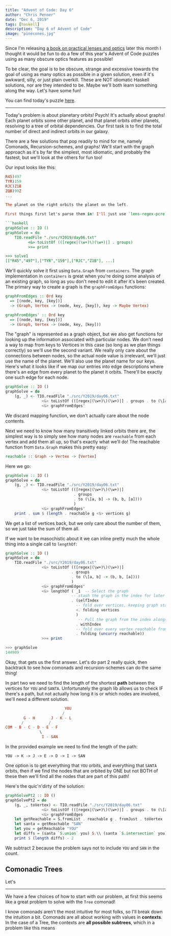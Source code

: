 ```yaml
---
title: "Advent of Code: Day 6"
author: "Chris Penner"
date: "Dec 6, 2019"
tags: [haskell]
description: "Day 6 of Advent of Code"
image: "pinecones.jpg"
---
```


Since I'm releasing [a book on practical lenses and optics](https://leanpub.com/optics-by-example) later this month I thought it would be fun to do a few of this year's Advent of Code puzzles using as many obscure optics features as possible!

To be clear, the goal is to be obscure, strange and excessive towards the goal of using as many optics as possible in a given solution, even if it's awkward, silly, or just plain overkill. These are NOT idiomatic Haskell solutions, nor are they intended to be. Maybe we'll both learn something along the way. Let's have some fun!

You can find today's puzzle [here](https://adventofcode.com/2019/day/6).

---

Today's problem is about planetary orbits! Psych! It's actually about graphs! Each planet orbits some other planet, and that planet orbits other planets, resolving to a tree of orbital dependencies. Our first task is to find the total number of direct and indirect orbits in our galaxy. 

There are a few solutions that pop readily to mind for me, namely Comonads, Recursion-schemes, and graphs! We'll start with the graph approach as it's by far the simplest, most idiomatic, and probably the fastest, but we'll look at the others for fun too!

Our input looks like this:

```haskell
R45)497
TYR)159
RJC)Z1B
ZQB)99Z
...

The planet on the right orbits the planet on the left.

First things first let's parse them in! I'll just use `lens-regex-pcre` again to grab the first and second parts of each definition using regex groups.

```haskell
graphSolve :: IO ()
graphSolve = do
    TIO.readFile "./src/Y2019/day06.txt"
          <&> toListOf (([regex|(\w+)\)(\w+)|] . groups)
          >>= print

>>> solve1
[["R45","497"],["TYR","159"],["RJC","Z1B"], ...]
```

We'll quickly solve it first using `Data.Graph` from `containers`. The graph implementation in `containers` is great when you're doing some analysis of an existing graph, so long as you don't need to edit it after it's been created. The primary way to create a graph is the `graphFromEdges` functions:

```haskell
graphFromEdges :: Ord key 
  => [(node, key, [key])] 
  -> (Graph, Vertex -> (node, key, [key]), key -> Maybe Vertex)

graphFromEdges' :: Ord key 
  => [(node, key, [key])] 
  -> (Graph, Vertex -> (node, key, [key]))
```

The "graph" is represented as a graph object, but we also get functions for looking up the information associated with particular nodes. We don't need a way to map from keys to Vertices in this case (so long as we plan things correctly) so we'll use the second variant. We really only care about the connections between nodes, so the actual node value is irrelevant, we'll just use the name of the planet. We'll also use the planet name for our keys. Here's what it looks like if we map our entries into edge descriptions where there's an edge from every planet to the planet it orbits. There'll be exactly one such edge for each node.

```haskell
graphSolve :: IO ()
graphSolve = do
    (g, _) <- TIO.readFile "./src/Y2019/day06.txt"
                <&> toListOf (([regex|(\w+)\)(\w+)|] . groups . to (\[a, b] -> (b, b, [a]))))
                <&> graphFromEdges'
```

We discard mapping function, we don't actually care about the node contents.

Next we need to know how many transitively linked orbits there are, the simplest way is to simply see how many nodes are `reachable` from each vertex and add them all up, so that's exactly what we'll do!  The reachable function from `Data.Graph` makes this pretty easy:

```haskell
reachable :: Graph -> Vertex -> [Vertex]
```

Here we go:

```haskell
graphSolve :: IO ()
graphSolve = do
    (g, _) <- TIO.readFile "./src/Y2019/day06.txt"
                <&> toListOf (([regex|(\w+)\)(\w+)|] 
                              . groups 
                              . to (\[a, b] -> (b, b, [a])))
                              )
                <&> graphFromEdges'
    print . sum $ (length . reachable g <$> vertices g)
```

We get a list of vertices back, but we only care about the number of them, so we just take the sum of them all.

If we want to be masochistic about it we can inline pretty much the whole thing into a single call to `lengthOf`:

```haskell
graphSolve :: IO ()
graphSolve = do
    TIO.readFile "./src/Y2019/day06.txt"
                <&> toListOf (([regex|(\w+)\)(\w+)|] 
                             . groups 
                             . to (\[a, b] -> (b, b, [a])))
                             )
                <&> graphFromEdges'
                <&> lengthOf ( _1  -- Select the graph
                             -- stash the graph in the index for later
                             . (selfIndex
                               -- fold over vertices, keeping graph stashed
                               <. folding vertices
                               )
                                -- Pull the graph from the index alongside each vertex
                               . withIndex 
                               -- fold over every vertex reachable from every vertex!
                               . folding (uncurry reachable))
                >>= print

>>> graphSolve
144909
```

Okay, that gets us the first answer. Let's do part 2 really quick, then backtrack to see how comonads and recursion-schemes can do the same thing!

In part two we need to find the length of the shortest **path** between the vertices for `YOU` and `SANTA`. Unfortunately the graph lib allows us to check IF there's a path, but not actually how long it is or which nodes are involved, we'll need a different solution.

```haskell
                          YOU
                         /
        G - H       J - K - L
       /           /
COM - B - C - D - E - F
               \
                I - SAN
```

In the provided example we need to find the length of the path: 

```
YOU -> K -> J -> E -> D -> I -> SAN
```

One option is to get everything that `YOU` orbits, and everything that `SANTA` orbits, then if we find the nodes that are orbited by ONE but not BOTH of these then we'll find all the nodes that are part of this path!

Here's the quic'n'dirty of the solution:

```haskell
graphSolvePt2 :: IO ()
graphSolvePt2 = do
    (g, _, toVertex) <- TIO.readFile "./src/Y2019/day06.txt"
                <&> toListOf (([regex|(\w+)\)(\w+)|] . groups . to (\[a, b] -> (b, b, [a]))))
                <&> graphFromEdges
    let getReachable = S.fromList . reachable g . fromJust . toVertex
    let santa = getReachable "SAN"
    let you = getReachable "YOU"
    let diffs = (santa `S.union` you) S.\\ (santa `S.intersection` you)
    print $ (length diffs) - 2
```

We subtract 2 because the problem says not to include `YOU` and `SAN` in the count.

## Comonadic Trees

Let's




--- 

We have a few choices of how to start with our problem, at first this seems like a great problem to solve with the `Tree` comonad!

I know comonads aren't the most intuitive for most folks, so I'll break down the intuition a bit. Comonads are all about working with values in **contexts**. In the case of a Tree, the contexts are **all possible subtrees**, which in a problem like this means 

